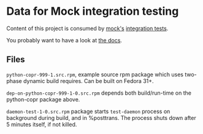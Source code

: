 Data for Mock integration testing
=================================

Content of this project is consumed by
[mock's](https://github.com/rpm-software-management/mock/tree/master/mock/integration-tests)
[integration tests](https://github.com/rpm-software-management/mock/tree/master/mock/integration-tests).

You probably want to have a look at [the docs](https://raw.githubusercontent.com/rpm-software-management/mock/master/mock/docs/release-instructions.txt).

Files
-----

`python-copr-999-1.src.rpm`, example source rpm package which uses two-phase
dynamic build requires.  Can be built on Fedora 31+.

`dep-on-python-copr-999-1-0.src.rpm` depends both build/run-time on the
python-copr package above.

`daemon-test-1-0.src.rpm` package starts `test-daemon` process on background
during build, and in %posttrans.  The process shuts down after 5 minutes itself,
if not killed.
